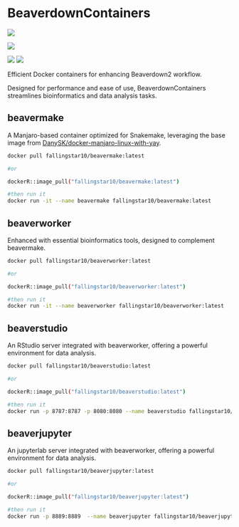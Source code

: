 # BeaverdownContainers

[![](https://github.com/rainoffallingstar/BeaverdownContainers/actions/workflows/beavermake.yml/badge.svg)](https://github.com/rainoffallingstar/BeaverdownContainers/actions/workflows/beavermake.yml)

[![](https://github.com/rainoffallingstar/BeaverdownContainers/actions/workflows/beaverworker.yml/badge.svg)](https://github.com/rainoffallingstar/BeaverdownContainers/actions/workflows/beaverworker.yml)

[![](https://github.com/rainoffallingstar/BeaverdownContainers/actions/workflows/beaverstudio.yml/badge.svg)](https://github.com/rainoffallingstar/BeaverdownContainers/actions/workflows/beaverstudio.yml) [![](https://github.com/rainoffallingstar/BeaverdownContainers/actions/workflows/beaverjupyter.yml/badge.svg)](https://github.com/rainoffallingstar/BeaverdownContainers/actions/workflows/beaverjupyter.yml) 

Efficient Docker containers for enhancing Beaverdown2 workflow.

Designed for performance and ease of use, BeaverdownContainers streamlines bioinformatics and data analysis tasks.

## beavermake

A Manjaro-based container optimized for Snakemake, leveraging the base image from [DanySK/docker-manjaro-linux-with-yay](https://github.com/DanySK/docker-manjaro-linux-with-yay).

``` bash
docker pull fallingstar10/beavermake:latest

#or

dockerR::image_pull("fallingstar10/beavermake:latest")

#then run it
docker run -it --name beavermake fallingstar10/beavermake:latest
```

## beaverworker

Enhanced with essential bioinformatics tools, designed to complement beavermake.

``` bash
docker pull fallingstar10/beaverworker:latest

#or

dockerR::image_pull("fallingstar10/beaverworker:latest")

#then run it
docker run -it --name beaverworker fallingstar10/beaverworker:latest
```

## beaverstudio

An RStudio server integrated with beaverworker, offering a powerful environment for data analysis.

``` bash
docker pull fallingstar10/beaverstudio:latest

#or

dockerR::image_pull("fallingstar10/beaverstudio:latest")

#then run it
docker run -p 8787:8787 -p 8080:8080 --name beaverstudio fallingstar10/beaverstudio:latest
```

## beaverjupyter

An jupyterlab server integrated with beaverworker, offering a powerful environment for data analysis.

``` bash
docker pull fallingstar10/beaverjupyter:latest

#or

dockerR::image_pull("fallingstar10/beaverjupyter:latest")

#then run it
docker run -p 8889:8889  --name beaverjupyter fallingstar10/beaverjupyter:latest
```
